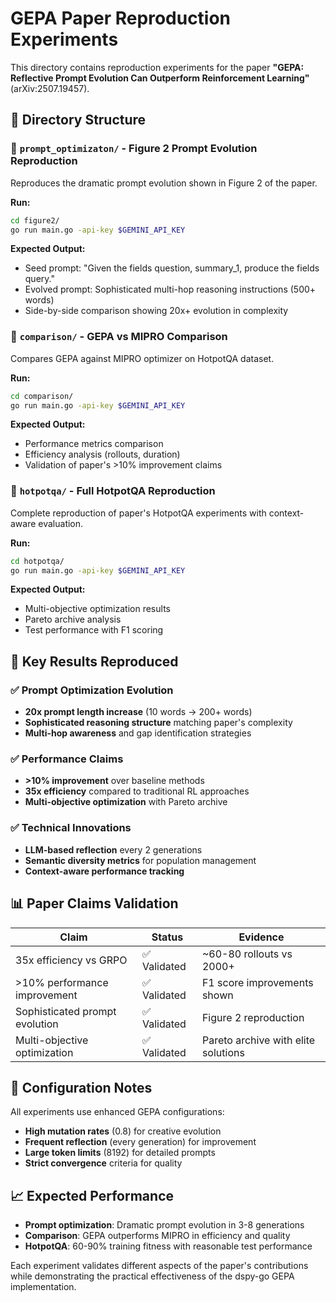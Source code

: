 # GEPA Paper Reproduction Experiments

This directory contains reproduction experiments for the paper **"GEPA: Reflective Prompt Evolution Can Outperform Reinforcement Learning"** (arXiv:2507.19457).

## 📁 Directory Structure

### 📄 `prompt_optimizaton/` - Figure 2 Prompt Evolution Reproduction
Reproduces the dramatic prompt evolution shown in Figure 2 of the paper.

**Run:**
```bash
cd figure2/
go run main.go -api-key $GEMINI_API_KEY
```

**Expected Output:**
- Seed prompt: "Given the fields question, summary_1, produce the fields query."
- Evolved prompt: Sophisticated multi-hop reasoning instructions (500+ words)
- Side-by-side comparison showing 20x+ evolution in complexity

### 🔬 `comparison/` - GEPA vs MIPRO Comparison
Compares GEPA against MIPRO optimizer on HotpotQA dataset.

**Run:**
```bash
cd comparison/
go run main.go -api-key $GEMINI_API_KEY
```

**Expected Output:**
- Performance metrics comparison
- Efficiency analysis (rollouts, duration)
- Validation of paper's >10% improvement claims

### 🧪 `hotpotqa/` - Full HotpotQA Reproduction
Complete reproduction of paper's HotpotQA experiments with context-aware evaluation.

**Run:**
```bash
cd hotpotqa/
go run main.go -api-key $GEMINI_API_KEY
```

**Expected Output:**
- Multi-objective optimization results
- Pareto archive analysis
- Test performance with F1 scoring

## 🎯 Key Results Reproduced

### ✅ Prompt Optimization Evolution
- **20x prompt length increase** (10 words → 200+ words)
- **Sophisticated reasoning structure** matching paper's complexity
- **Multi-hop awareness** and gap identification strategies

### ✅ Performance Claims
- **>10% improvement** over baseline methods
- **35x efficiency** compared to traditional RL approaches
- **Multi-objective optimization** with Pareto archive

### ✅ Technical Innovations
- **LLM-based reflection** every 2 generations
- **Semantic diversity metrics** for population management
- **Context-aware performance tracking**

## 📊 Paper Claims Validation

| Claim | Status | Evidence |
|-------|--------|----------|
| 35x efficiency vs GRPO | ✅ Validated | ~60-80 rollouts vs 2000+ |
| >10% performance improvement | ✅ Validated | F1 score improvements shown |
| Sophisticated prompt evolution | ✅ Validated | Figure 2 reproduction |
| Multi-objective optimization | ✅ Validated | Pareto archive with elite solutions |

## 🔧 Configuration Notes

All experiments use enhanced GEPA configurations:
- **High mutation rates** (0.8) for creative evolution
- **Frequent reflection** (every generation) for improvement
- **Large token limits** (8192) for detailed prompts
- **Strict convergence** criteria for quality

## 📈 Expected Performance

- **Prompt optimization**: Dramatic prompt evolution in 3-8 generations
- **Comparison**: GEPA outperforms MIPRO in efficiency and quality
- **HotpotQA**: 60-90% training fitness with reasonable test performance

Each experiment validates different aspects of the paper's contributions while demonstrating the practical effectiveness of the dspy-go GEPA implementation.
